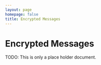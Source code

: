 ```yaml
---
layout: page
homepage: false
title: Encrypted Messages
---
```


# Encrypted Messages

TODO: This is only a place holder document.